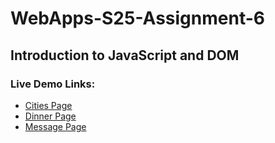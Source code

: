 # WebApps-S25-Assignment-6

## Introduction to JavaScript and DOM

### Live Demo Links:
- [Cities Page](https://44-563-webapps-s25.github.io/44563-webapps-s25-assignment6-vipul0999/cities.html)
- [Dinner Page](https://44-563-webapps-s25.github.io/44563-webapps-s25-assignment6-vipul0999/dinner.html)
- [Message Page](https://44-563-webapps-s25.github.io/44563-webapps-s25-assignment6-vipul0999/message.html)
